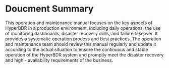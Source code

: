 # Doucment Summary

This operation and maintenance manual focuses on the key aspects of HyperBDR in a production environment, including daily operations, the use of monitoring dashboards, disaster recovery drills, and failure takeover. It provides a systematic operation process and best practices. The operation and maintenance team should review this manual regularly and update it according to the actual situation to ensure the continuous and stable operation of the HyperBDR system and promptly meet the disaster recovery and high - availability requirements of the business.